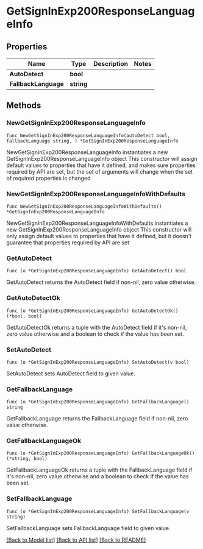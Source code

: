 # GetSignInExp200ResponseLanguageInfo

## Properties

Name | Type | Description | Notes
------------ | ------------- | ------------- | -------------
**AutoDetect** | **bool** |  | 
**FallbackLanguage** | **string** |  | 

## Methods

### NewGetSignInExp200ResponseLanguageInfo

`func NewGetSignInExp200ResponseLanguageInfo(autoDetect bool, fallbackLanguage string, ) *GetSignInExp200ResponseLanguageInfo`

NewGetSignInExp200ResponseLanguageInfo instantiates a new GetSignInExp200ResponseLanguageInfo object
This constructor will assign default values to properties that have it defined,
and makes sure properties required by API are set, but the set of arguments
will change when the set of required properties is changed

### NewGetSignInExp200ResponseLanguageInfoWithDefaults

`func NewGetSignInExp200ResponseLanguageInfoWithDefaults() *GetSignInExp200ResponseLanguageInfo`

NewGetSignInExp200ResponseLanguageInfoWithDefaults instantiates a new GetSignInExp200ResponseLanguageInfo object
This constructor will only assign default values to properties that have it defined,
but it doesn't guarantee that properties required by API are set

### GetAutoDetect

`func (o *GetSignInExp200ResponseLanguageInfo) GetAutoDetect() bool`

GetAutoDetect returns the AutoDetect field if non-nil, zero value otherwise.

### GetAutoDetectOk

`func (o *GetSignInExp200ResponseLanguageInfo) GetAutoDetectOk() (*bool, bool)`

GetAutoDetectOk returns a tuple with the AutoDetect field if it's non-nil, zero value otherwise
and a boolean to check if the value has been set.

### SetAutoDetect

`func (o *GetSignInExp200ResponseLanguageInfo) SetAutoDetect(v bool)`

SetAutoDetect sets AutoDetect field to given value.


### GetFallbackLanguage

`func (o *GetSignInExp200ResponseLanguageInfo) GetFallbackLanguage() string`

GetFallbackLanguage returns the FallbackLanguage field if non-nil, zero value otherwise.

### GetFallbackLanguageOk

`func (o *GetSignInExp200ResponseLanguageInfo) GetFallbackLanguageOk() (*string, bool)`

GetFallbackLanguageOk returns a tuple with the FallbackLanguage field if it's non-nil, zero value otherwise
and a boolean to check if the value has been set.

### SetFallbackLanguage

`func (o *GetSignInExp200ResponseLanguageInfo) SetFallbackLanguage(v string)`

SetFallbackLanguage sets FallbackLanguage field to given value.



[[Back to Model list]](../README.md#documentation-for-models) [[Back to API list]](../README.md#documentation-for-api-endpoints) [[Back to README]](../README.md)


